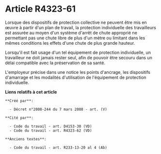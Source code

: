 # Article R4323-61

Lorsque des dispositifs de protection collective ne peuvent être mis en œuvre à partir d'un plan de travail, la protection
individuelle des travailleurs est assurée au moyen d'un système d'arrêt de chute approprié ne permettant pas une chute libre
de plus d'un mètre ou limitant dans les mêmes conditions les effets d'une chute de plus grande hauteur.

Lorsqu'il est fait usage d'un tel équipement de protection individuelle, un travailleur ne doit jamais rester seul, afin de
pouvoir être secouru dans un délai compatible avec la préservation de sa santé.

L'employeur précise dans une notice les points d'ancrage, les dispositifs d'amarrage et les modalités d'utilisation de
l'équipement de protection individuelle.

**Liens relatifs à cet article**

	**Créé par**:

	  - Décret n°2008-244 du 7 mars 2008 - art. (V)

	**Cité par**:

	  - Code du travail - art. D4153-30 (VD)
	  - Code du travail - art. R4323-62 (VD)

	**Anciens textes**:

	  - Code du travail - art. R233-13-20 al 4 (Ab)
